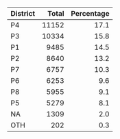 |District | Total| Percentage|
|:--------|-----:|----------:|
|P4       | 11152|       17.1|
|P3       | 10334|       15.8|
|P1       |  9485|       14.5|
|P2       |  8640|       13.2|
|P7       |  6757|       10.3|
|P6       |  6253|        9.6|
|P8       |  5955|        9.1|
|P5       |  5279|        8.1|
|NA       |  1309|        2.0|
|OTH      |   202|        0.3|
